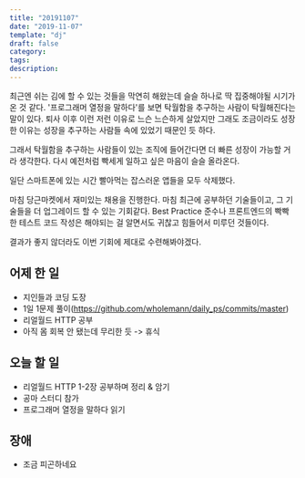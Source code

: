 ```yaml
---
title: "20191107"
date: "2019-11-07"
template: "dj"
draft: false
category: 
tags:
description:
---
```


최근엔 쉬는 김에 할 수 있는 것들을 막연히 해왔는데
슬슬 하나로 딱 집중해야될 시기가 온 것 같다.
'프로그래머 열정을 말하다'를 보면 탁월함을 추구하는 사람이
탁월해진다는 말이 있다.
퇴사 이후 이런 저런 이유로 느슨 느슨하게 살았지만
그래도 조금이라도 성장한 이유는 성장을 추구하는 사람들 속에
있었기 때문인 듯 하다.

그래서 탁월함을 추구하는 사람들이 있는 조직에 들어간다면
더 빠른 성장이 가능할 거라 생각한다.
다시 예전처럼 빡세게 일하고 싶은 마음이 슬슬 올라온다.

일단 스마트폰에 있는 시간 빨아먹는 잡스러운 앱들을 모두 삭제했다.

마침 당근마켓에서 재미있는 채용을 진행한다.
마침 최근에 공부하던 기술들이고, 그 기술들을 더 업그레이드 할 수 있는 기회같다.
Best Practice 준수나 프론트엔드의 빡빡한 테스트 코드 작성은 해야되는 걸 알면서도
귀찮고 힘들어서 미루던 것들이다.

결과가 좋지 않더라도 이번 기회에 제대로 수련해봐야겠다.

## 어제 한 일

* 지인들과 코딩 도장
* 1일 1문제 풀이(https://github.com/wholemann/daily_ps/commits/master)
* 리얼월드 HTTP 공부
* 아직 몸 회복 안 됐는데 무리한 듯 -> 휴식

## 오늘 할 일

* 리얼월드 HTTP 1-2장 공부하며 정리 & 암기
* 공마 스터디 참가
* 프로그래머 열정을 말하다 읽기

## 장애

* 조금 피곤하네요
